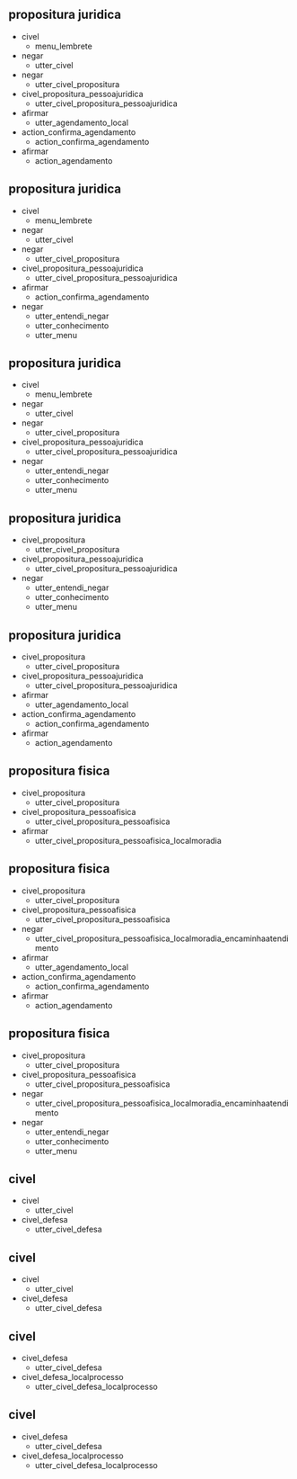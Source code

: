 <!-- FLUXO -->
## propositura juridica
* civel
    - menu_lembrete
* negar
    - utter_civel
* negar
    - utter_civel_propositura
* civel_propositura_pessoajuridica
    - utter_civel_propositura_pessoajuridica
* afirmar
    - utter_agendamento_local
* action_confirma_agendamento 
    - action_confirma_agendamento
* afirmar
    - action_agendamento

## propositura juridica
* civel
    - menu_lembrete
* negar
    - utter_civel
* negar
    - utter_civel_propositura
* civel_propositura_pessoajuridica
    - utter_civel_propositura_pessoajuridica
* afirmar
    - action_confirma_agendamento
* negar 
    - utter_entendi_negar
    - utter_conhecimento
    - utter_menu

## propositura juridica
* civel
    - menu_lembrete
* negar
    - utter_civel
* negar
    - utter_civel_propositura
* civel_propositura_pessoajuridica
    - utter_civel_propositura_pessoajuridica
* negar 
    - utter_entendi_negar
    - utter_conhecimento
    - utter_menu

## propositura juridica
* civel_propositura
    - utter_civel_propositura
* civel_propositura_pessoajuridica
    - utter_civel_propositura_pessoajuridica
* negar 
    - utter_entendi_negar
    - utter_conhecimento
    - utter_menu

## propositura juridica
* civel_propositura
    - utter_civel_propositura
* civel_propositura_pessoajuridica
    - utter_civel_propositura_pessoajuridica
* afirmar
    - utter_agendamento_local
* action_confirma_agendamento 
    - action_confirma_agendamento
* afirmar
    - action_agendamento

## propositura fisica
* civel_propositura
    - utter_civel_propositura
* civel_propositura_pessoafisica
    - utter_civel_propositura_pessoafisica
* afirmar
    - utter_civel_propositura_pessoafisica_localmoradia

## propositura fisica
* civel_propositura
    - utter_civel_propositura
* civel_propositura_pessoafisica
    - utter_civel_propositura_pessoafisica
* negar
    - utter_civel_propositura_pessoafisica_localmoradia_encaminhaatendimento
* afirmar
    - utter_agendamento_local
* action_confirma_agendamento 
    - action_confirma_agendamento
* afirmar
    - action_agendamento

## propositura fisica
* civel_propositura
    - utter_civel_propositura
* civel_propositura_pessoafisica
    - utter_civel_propositura_pessoafisica
* negar
    - utter_civel_propositura_pessoafisica_localmoradia_encaminhaatendimento
* negar
    - utter_entendi_negar
    - utter_conhecimento
    - utter_menu

<!-- Geral -->
## civel
* civel
    - utter_civel
* civel_defesa
    - utter_civel_defesa

## civel
* civel
    - utter_civel
* civel_defesa
    - utter_civel_defesa

## civel
* civel_defesa
    - utter_civel_defesa
* civel_defesa_localprocesso
    - utter_civel_defesa_localprocesso

## civel
* civel_defesa
    - utter_civel_defesa
* civel_defesa_localprocesso
    - utter_civel_defesa_localprocesso
